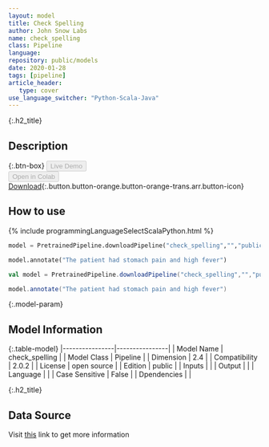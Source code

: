```yaml
---
layout: model
title: Check Spelling
author: John Snow Labs
name: check_spelling
class: Pipeline
language: 
repository: public/models
date: 2020-01-28
tags: [pipeline]
article_header:
   type: cover
use_language_switcher: "Python-Scala-Java"
---
```


{:.h2_title}
## Description 




{:.btn-box}
<button class="button button-orange" disabled>Live Demo</button><br/><button class="button button-orange" disabled>Open in Colab</button><br/>[Download](https://s3.amazonaws.com/auxdata.johnsnowlabs.com/public/models/check_spelling_en_2.0.2_2.4_1580246859135.zip){:.button.button-orange.button-orange-trans.arr.button-icon}<br/>

## How to use 
<div class="tabs-box" markdown="1">

{% include programmingLanguageSelectScalaPython.html %}

```python
model = PretrainedPipeline.downloadPipeline("check_spelling","","public/models")

model.annotate("The patient had stomach pain and high fever")
```

```scala
val model = PretrainedPipeline.downloadPipeline("check_spelling","","public/models")

model.annotate("The patient had stomach pain and high fever")
```
</div>



{:.model-param}
## Model Information
{:.table-model}
|----------------|----------------|
| Model Name     | check_spelling |
| Model Class    | Pipeline       |
| Dimension      | 2.4            |
| Compatibility  | 2.0.2          |
| License        | open source    |
| Edition        | public         |
| Inputs         |                |
| Output         |                |
| Language       |                |
| Case Sensitive | False          |
| Dpendencies    |                |




{:.h2_title}
## Data Source
  
Visit [this]() link to get more information

